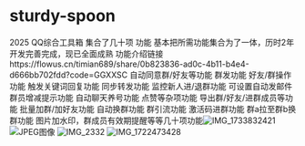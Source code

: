 # sturdy-spoon
2025
QQ综合工具箱 集合了几十项 功能 基本把所需功能集合为了一体，历时2年开发完善完成，现已全面成熟
功能介绍链接https://flowus.cn/timian689/share/0b823836-ad0c-4b11-b4e4-d666bb702fdd?code=GGXXSC
自动同意群/好友等功能
群发功能
好友/群操作功能
触发关键词回复功能
同步转发功能
监控新人进/退群功能 可设置自动发邮件
群员增减提示功能
自动聊天养号功能
点赞等杂项功能
导出群/好友/进群成员等功能
批量加群/加好友功能
自动换群功能
群引流功能
激活码进群功能
群a拉至群b换群功能
图片加水印，群成员有效期提醒等等几十项功能![IMG_1733832421](https://github.com/user-attachments/assets/801dec2f-c21d-4767-a9c0-e046a0f6ea9c)
![JPEG图像](https://github.com/user-attachments/assets/2712f909-beb6-4d24-ba39-c9b7ebeb1574)
![IMG_2332](https://github.com/user-attachments/assets/8f10b554-7d65-4d83-aeb4-245a2fccc05e)
![IMG_1722473428](https://github.com/user-attachments/assets/583d421b-f01b-4d7e-8cb9-293b3c986047)

